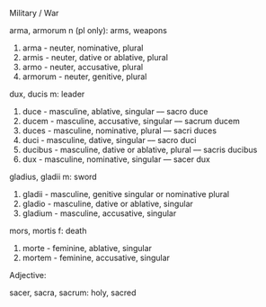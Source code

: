 Military / War

arma, armorum n (pl only): arms, weapons
1. arma - neuter, nominative, plural
1. armis - neuter, dative or ablative, plural
1. armo - neuter, accusative, plural
1. armorum - neuter, genitive, plural

dux, ducis m: leader
1. duce - masculine, ablative, singular –– sacro duce
1. ducem - masculine, accusative, singular –– sacrum ducem
1. duces - masculine, nominative, plural –– sacri duces
1. duci - masculine, dative, singular –– sacro duci
1. ducibus - masculine, dative or ablative, plural –– sacris ducibus
1. dux - masculine, nominative, singular –– sacer dux

gladius, gladii m: sword
1. gladii - masculine, genitive singular or nominative plural
1. gladio - masculine, dative or ablative, singular
1. gladium - masculine, accusative, singular

mors, mortis f: death
1. morte - feminine, ablative, singular
1. mortem - feminine, accusative, singular

Adjective:

sacer, sacra, sacrum: holy, sacred
